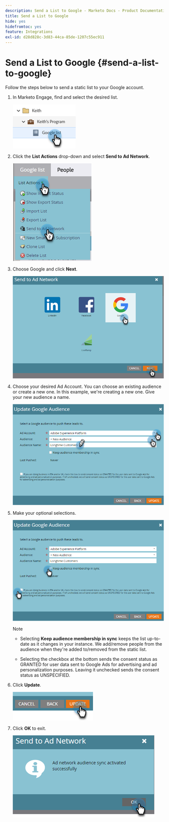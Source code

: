 ```yaml
---
description: Send a List to Google - Marketo Docs - Product Documentation
title: Send a List to Google
hide: yes
hidefromtoc: yes
feature: Integrations
exl-id: d28d828c-3d83-44ca-85de-1207c55ec911
---
```

# Send a List to Google {#send-a-list-to-google}

Follow the steps below to send a static list to your Google account.

1. In Marketo Engage, find and select the desired list.

   ![](assets/send-a-list-to-google-1.png)

1. Click the **List Actions** drop-down and select **Send to Ad Network**.

   ![](assets/send-a-list-to-google-2.png)

1. Choose Google and click **Next**.

   ![](assets/send-a-list-to-google-3.png)

1. Choose your desired Ad Account. You can choose an existing audience or create a new one. In this example, we're creating a new one. Give your new audience a name.

   ![](assets/send-a-list-to-google-4.png)

1. Make your optional selections. 

   ![](assets/send-a-list-to-google-5.png)

   >[!NOTE]
   >
   >* Selecting **Keep audience membership in sync** keeps the list up-to-date as it changes in your instance. We add/remove people from the audience when they're added to/removed from the static list.
   >
   >* Selecting the checkbox at the bottom sends the consent status as GRANTED for user data sent to Google Ads for advertising and ad personalization purposes. Leaving it unchecked sends the consent status as UNSPECIFIED.

1. Click **Update**.

   ![](assets/send-a-list-to-google-6.png)

1. Click **OK** to exit.

   ![](assets/send-a-list-to-google-7.png)
